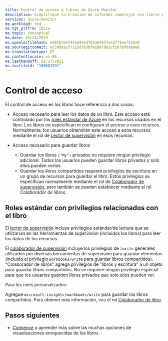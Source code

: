 ```yaml
---
title: Control de acceso a libros de Azure Monitor
description: Simplifique la creación de informes complejos con libros parametrizados creados previamente y personalizados con control de acceso basado en roles
services: azure-monitor
ms.workload: tbd
ms.tgt_pltfrm: ibiza
ms.topic: conceptual
ms.date: 10/23/2019
ms.openlocfilehash: dd01b7e57441d4e5d763a07647ee27f1eef53ea9
ms.sourcegitcommit: e559daa1f7115d703bfa1b87da1cf267bf6ae9e8
ms.translationtype: HT
ms.contentlocale: es-ES
ms.lasthandoff: 02/17/2021
ms.locfileid: "100602591"
---
```

# <a name="access-control"></a>Control de acceso

El control de acceso en los libros hace referencia a dos cosas:

* Acceso necesario para leer los datos de un libro. Este acceso está controlado por los [roles estándar de Azure](../../role-based-access-control/overview.md) en los recursos usados en el libro. Los libros no especifican ni configuran el acceso a esos recursos. Normalmente, los usuarios obtendrán este acceso a esos recursos mediante el rol de [Lector de supervisión](../../role-based-access-control/built-in-roles.md#monitoring-reader) en esos recursos.

* Acceso necesario para guardar libros

    - Guardar los libros `("My")` privados no requiere ningún privilegio adicional. Todos los usuarios pueden guardar libros privados y solo ellos pueden verlos.
    - Guardar los libros compartidos requiere privilegios de escritura en un grupo de recursos para guardar el libro. Estos privilegios se especifican normalmente mediante el rol de [Colaborador de supervisión](../../role-based-access-control/built-in-roles.md#monitoring-contributor), pero también se pueden establecer mediante el rol *Colaborador de libros*.
    
## <a name="standard-roles-with-workbook-related-privileges"></a>Roles estándar con privilegios relacionados con el libro

El [lector de supervisión](../../role-based-access-control/built-in-roles.md#monitoring-reader) incluye privilegios estándar/de lectura que se utilizarían en las herramientas de supervisión (incluidos los libros) para leer los datos de los recursos.

El [colaborador de supervisión](../../role-based-access-control/built-in-roles.md#monitoring-contributor) incluye los privilegios de `/write` generales utilizados por diversas herramientas de supervisión para guardar elementos (incluido el privilegio `workbooks/write` para guardar libros compartidos).
"Colaborador de libros" agrega privilegios de "libros y escritura" a un objeto para guardar libros compartidos.
No se requiere ningún privilegio especial para que los usuarios guarden libros privados que solo ellos pueden ver.

Para los roles personalizados:

Agregue `microsoft.insights/workbooks/write` para guardar los libros compartidos. Para obtener más información, vea el rol [Colaborador de libro](../../role-based-access-control/built-in-roles.md#monitoring-contributor).

## <a name="next-steps"></a>Pasos siguientes

* [Comience](../platform/workbooks-overview.md#visualizations) a aprender más sobre las muchas opciones de visualizaciones enriquecidas de los libros.